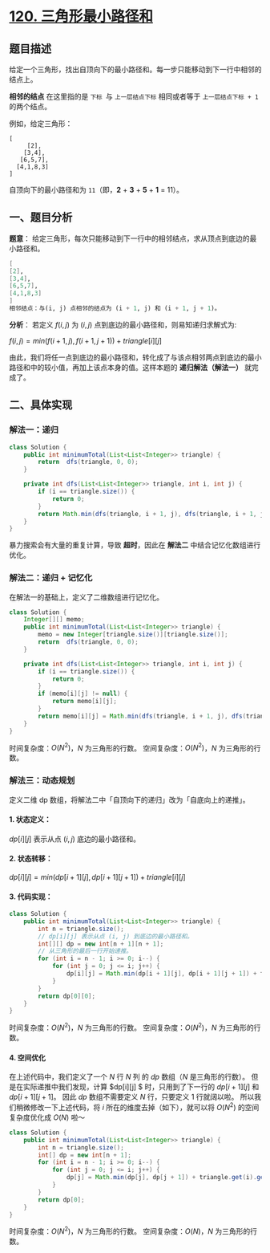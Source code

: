 # [120. 三角形最小路径和](https://leetcode-cn.com/problems/triangle/)

## 题目描述

给定一个三角形，找出自顶向下的最小路径和。每一步只能移动到下一行中相邻的结点上。

**相邻的结点** 在这里指的是 `下标 `与 `上一层结点下标` 相同或者等于 `上一层结点下标 + 1` 的两个结点。

 

例如，给定三角形：

```
[
     [2],
    [3,4],
   [6,5,7],
  [4,1,8,3]
]
```

自顶向下的最小路径和为 `11`（即，**2** + **3** + **5** + **1** = 11）。



## 一、题目分析

**题意**：
给定三角形，每次只能移动到下一行中的相邻结点，求从顶点到底边的最小路径和。

```scheme
[
[2],
[3,4],
[6,5,7],
[4,1,8,3]
]
相邻结点：与(i, j) 点相邻的结点为 (i + 1, j) 和 (i + 1, j + 1)。
```

**分析**：
若定义 $f(i, j)$ 为 $(i, j)$ 点到底边的最小路径和，则易知递归求解式为:

$f(i, j) = min(f(i + 1, j), f(i + 1, j + 1)) + triangle[i][j]$

由此，我们将任一点到底边的最小路径和，转化成了与该点相邻两点到底边的最小路径和中的较小值，再加上该点本身的值。这样本题的 **递归解法（解法一）** 就完成了。

## 二、具体实现

### 解法一：递归

```java
class Solution {
    public int minimumTotal(List<List<Integer>> triangle) {
        return  dfs(triangle, 0, 0);
    }

    private int dfs(List<List<Integer>> triangle, int i, int j) {
        if (i == triangle.size()) {
            return 0;
        }
        return Math.min(dfs(triangle, i + 1, j), dfs(triangle, i + 1, j + 1)) + triangle.get(i).get(j);
    }
}
```

暴力搜索会有大量的重复计算，导致 **超时**，因此在 **解法二** 中结合记忆化数组进行优化。

### 解法二：递归 + 记忆化

在解法一的基础上，定义了二维数组进行记忆化。

```java
class Solution {
    Integer[][] memo;
    public int minimumTotal(List<List<Integer>> triangle) {
        memo = new Integer[triangle.size()][triangle.size()];
        return  dfs(triangle, 0, 0);
    }

    private int dfs(List<List<Integer>> triangle, int i, int j) {
        if (i == triangle.size()) {
            return 0;
        }
        if (memo[i][j] != null) {
            return memo[i][j];
        }
        return memo[i][j] = Math.min(dfs(triangle, i + 1, j), dfs(triangle, i + 1, j + 1)) + triangle.get(i).get(j);
    }
}
```

时间复杂度：$O(N^2)$，$N$ 为三角形的行数。
空间复杂度：$O(N^2)$，$N$ 为三角形的行数。

### 解法三：动态规划

定义二维 dp 数组，将解法二中「自顶向下的递归」改为「自底向上的递推」。

#### 1. 状态定义：

$dp[i][j]$ 表示从点 $(i, j)$ 底边的最小路径和。

#### 2. 状态转移：

$dp[i][j] = min(dp[i + 1][j], dp[i + 1][j + 1]) + triangle[i][j]$

#### 3. 代码实现：

```java
class Solution {
    public int minimumTotal(List<List<Integer>> triangle) {
        int n = triangle.size();
        // dp[i][j] 表示从点 (i, j) 到底边的最小路径和。
        int[][] dp = new int[n + 1][n + 1];
        // 从三角形的最后一行开始递推。
        for (int i = n - 1; i >= 0; i--) {
            for (int j = 0; j <= i; j++) {
                dp[i][j] = Math.min(dp[i + 1][j], dp[i + 1][j + 1]) + triangle.get(i).get(j);
            }
        }
        return dp[0][0];
    }
}
```

时间复杂度：$O(N^2)$，$N$ 为三角形的行数。
空间复杂度：$O(N^2)$，$N$ 为三角形的行数。

#### 4. 空间优化

在上述代码中，我们定义了一个 $N$ 行 $N$ 列 的 $dp$ 数组（$N$ 是三角形的行数）。
但是在实际递推中我们发现，计算 $dp[i][j] $ 时，只用到了下一行的 $dp[i + 1][j]$ 和 $dp[i + 1][j + 1]$。
因此 $dp$ 数组不需要定义 $N$ 行，只要定义 $1$ 行就阔以啦。
所以我们稍微修改一下上述代码，将 $i$ 所在的维度去掉（如下），就可以将 $O(N^2)$ 的空间复杂度优化成 $O(N)$ 啦～

```java
class Solution {
    public int minimumTotal(List<List<Integer>> triangle) {
        int n = triangle.size();
        int[] dp = new int[n + 1];
        for (int i = n - 1; i >= 0; i--) {
            for (int j = 0; j <= i; j++) {
                dp[j] = Math.min(dp[j], dp[j + 1]) + triangle.get(i).get(j);
            }
        }
        return dp[0];
    }
}
```

时间复杂度：$O(N^2)$，$N$ 为三角形的行数。
空间复杂度：$O(N)$，$N$ 为三角形的行数。

